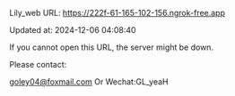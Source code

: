 Lily_web URL: https://222f-61-165-102-156.ngrok-free.app

Updated at: 2024-12-06 04:08:40

If you cannot open this URL, the server might be down.

Please contact: 

goley04@foxmail.com Or Wechat:GL_yeaH